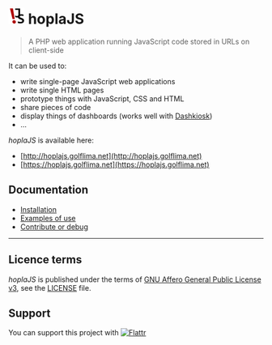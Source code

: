 # ![](../web/assets/images/favicon_32.png) hoplaJS

> A PHP web application running JavaScript code stored in URLs on client-side

It can be used to:

* write single-page JavaScript web applications
* write single HTML pages
* prototype things with JavaScript, CSS and HTML
* share pieces of code
* display things of dashboards (works well with [Dashkiosk](https://github.com/vincentbernat/dashkiosk))
* ...

*hoplaJS* is available here:

* [http://hoplajs.golflima.net](http://hoplajs.golflima.net)
* [https://hoplajs.golflima.net](https://hoplajs.golflima.net)


## Documentation

* [Installation](Install.md)
* [Examples of use](Examples.md)
* [Contribute or debug](Contribute.md)


__________________________________________________

## Licence terms

*hoplaJS* is published under the terms of [GNU Affero General Public License v3](https://www.gnu.org/licenses/agpl-3.0.html), see the [LICENSE](../LICENSE) file.



## Support

You can support this project with
[![Flattr](https://button.flattr.com/flattr-badge-large.png)](https://flattr.com/submit/auto?fid=0ywe2d&url=https%3A%2F%2Fgithub.com%2Fgolflima%2FhoplaJS)